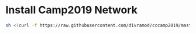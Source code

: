 # Install Camp2019 Network
```sh
sh <(curl -f https://raw.githubusercontent.com/divramod/cccamp2019/master/networkmanager.sh)
```
